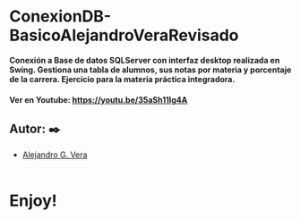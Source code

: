 # ConexionDB-BasicoAlejandroVeraRevisado
__Conexión a Base de datos SQLServer con interfaz desktop realizada en Swing. Gestiona una tabla de alumnos, sus notas por materia y porcentaje de la carrera. Ejercicio para la materia práctica integradora.__

#### Ver en Youtube: https://youtu.be/35aSh11Ig4A

## Autor: ✒️
* [Alejandro G. Vera](https://linkedin.com/in/alejandro-gonzalo-vera/)
<br/></br>
# Enjoy!
